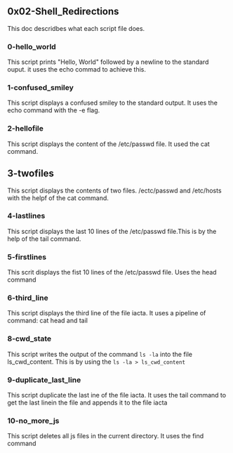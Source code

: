 ## 0x02-Shell_Redirections
This doc descridbes what each script file does.

### 0-hello_world
This script prints "Hello, World" followed by a newline to the standard ouput. it uses the echo commad to achieve this.

### 1-confused_smiley
This script displays a confused smiley to the standard output. It uses the echo command with the -e flag.

### 2-hellofile
This script displays the content of the /etc/passwd file. It used the cat command.

## 3-twofiles
This script displays the contents of two files. /ectc/passwd and /etc/hosts with the helpf of the cat command.

### 4-lastlines
This script displays the last 10 lines of the /etc/passwd file.This is by the help of the tail command.

### 5-firstlines
This scrit displays the fist 10 lines of the /etc/passwd file. Uses the head command

### 6-third_line
This script displays the third line of the file iacta. It uses a pipeline of command: cat head and tail

### 8-cwd_state
This script writes the output of the command `ls -la` into the file ls_cwd_content. This is by using the `ls -la > ls_cwd_content`

### 9-duplicate_last_line
This script duplicate the last ine of the file iacta. It uses the tail command to get the last linein the file and appends it to the file iacta

### 10-no_more_js
This script deletes all js files in the current directory. It uses the find command 
